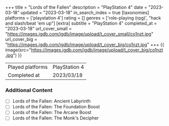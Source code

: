 +++
title = "Lords of the Fallen"
description = "PlayStation 4"
date = "2023-03-18"
updated = "2023-03-18"
in_search_index = true
[taxonomies]
platforms = ['playstation 4']
rating = []
genres = ['role-playing (rpg)', "hack and slash/beat 'em up"]
[extra]
subtitle = "PlayStation 4"
completed_at = "2023-03-18"
url_cover_small = "https://images.igdb.com/igdb/image/upload/t_cover_small/co1nzt.jpg"
url_cover_big = "https://images.igdb.com/igdb/image/upload/t_cover_big/co1nzt.jpg"
+++
{{ image(src="https://images.igdb.com/igdb/image/upload/t_cover_big/co1nzt.jpg") }}

|              |            |
| ------------ | ---------- |
| Played platforms    | PlayStation 4 |
| Completed at | 2023/03/18 |


### Additional Content


- [ ] Lords of the Fallen: Ancient Labyrinth
- [ ] Lords of the Fallen: The Foundation Boost
- [ ] Lords of the Fallen: The Arcane Boost
- [ ] Lords of the Fallen: The Monk's Decipher